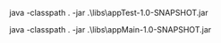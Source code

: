 java -classpath . -jar .\libs\appTest-1.0-SNAPSHOT.jar

java -classpath . -jar .\libs\appMain-1.0-SNAPSHOT.jar